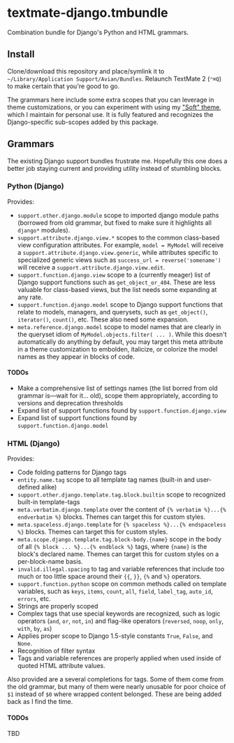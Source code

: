 # textmate-django.tmbundle

Combination bundle for Django's Python and HTML grammars.

## Install
Clone/download this repository and place/symlink it to ``~/Library/Application Support/Avian/Bundles``.  Relaunch TextMate 2 (``⌃⌘Q``) to make certain that you're good to go.

The grammars here include some extra scopes that you can leverage in theme customizations, or you can experiment with using my ["Soft" theme](https://github.com/tiliv/Soft-Theme.tmbundle), which I maintain for personal use.  It is fully featured and recognizes the Django-specific sub-scopes added by this package.

## Grammars
The existing Django support bundles frustrate me.  Hopefully this one does a better job staying current and providing utility instead of stumbling blocks.

### Python (Django)
Provides:

* ``support.other.django.module`` scope to imported django module paths (borrowed from old grammar, but fixed to make sure it highlights all ``django*`` modules).
* ``support.attribute.django.view.*`` scopes to the common class-based view configuration attributes.  For example, ``model = MyModel`` will receive a ``support.attribute.django.view.generic``, while attributes specific to specialized generic views such as ``success_url = reverse('somename')`` will receive a ``support.attribute.django.view.edit``.
* ``support.function.django.view`` scope to a (currently meager) list of Django support functions such as ``get_object_or_404``.  These are less valuable for class-based views, but the list needs some expanding at any rate.
* ``support.function.django.model`` scope to Django support functions that relate to models, managers, and querysets, such as ``get_object()``, ``iterator()``, ``count()``, etc.  These also need some expansion.
* ``meta.reference.django.model`` scope to model names that are clearly in the queryset idiom of ``MyModel.objects.filter( ... )``.  While this doesn't automatically do anything by default, you may target this meta attribute in a theme customization to embolden, italicize, or colorize the model names as they appear in blocks of code.

#### TODOs

* Make a comprehensive list of settings names (the list borred from old grammar is—wait for it... old), scope them appropriately, according to versions and deprecation thresholds
* Expand list of support functions found by ``support.function.django.view``
* Expand list of support functions found by ``support.function.django.model``


### HTML (Django)
Provides:

* Code folding patterns for Django tags
* ``entity.name.tag`` scope to all template tag names (built-in and user-defined alike)
* ``support.other.django.template.tag.block.builtin`` scope to recognized built-in template-tags
* ``meta.verbatim.django.template`` over the content of ``{% verbatim %}...{% endverbatim %}`` blocks.  Themes can target this for custom styles.
* ``meta.spaceless.django.template`` for ``{% spaceless %}...{% endspaceless %}`` blocks.  Themes can target this for custom styles.
* ``meta.scope.django.template.tag.block-body.{name}`` scope in the body of all ``{% block ... %}...{% endblock %}`` tags, where ``{name}`` is the block's declared name.  Themes can target this for custom styles on a per-block-name basis.
* ``invalid.illegal.spacing`` to tag and variable references that include too much or too little space around their ``{{``, ``}}``, ``{%`` and ``%}`` operators.
* ``support.function.python`` scope on common methods called on template variables, such as ``keys``, ``items``, ``count``, ``all``, ``field``, ``label_tag``, ``auto_id``, ``errors``, etc.
* Strings are properly scoped
* Complex tags that use special keywords are recognized, such as logic operators (``and``, ``or``, ``not``, ``in``) and flag-like operators (``reversed``, ``noop``, ``only``, ``with``, ``by``, ``as``)
* Applies proper scope to Django 1.5-style constants ``True``, ``False``, and ``None``.
* Recognition of filter syntax
* Tags and variable references are properly applied when used inside of quoted HTML attribute values.

Also provided are a several completions for tags.  Some of them come from the old grammar, but many of them were nearly unusable for poor choice of ``$1`` instead of ``$0`` where wrapped content belonged.  These are being added back as I find the time.

#### TODOs
TBD
